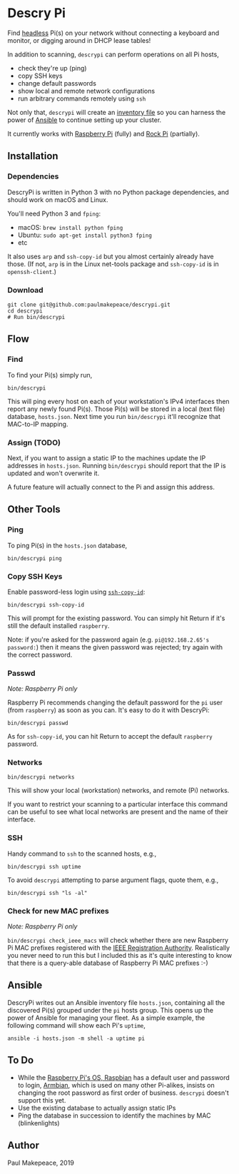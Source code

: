 # Descry Pi

Find [headless](https://en.wikipedia.org/wiki/Headless_computer) Pi(s) on your network without connecting a keyboard and monitor, or digging around in DHCP lease tables!

In addition to scanning, `descrypi` can perform operations on all Pi hosts,

* check they're up (ping)
* copy SSH keys
* change default passwords
* show local and remote network configurations
* run arbitrary commands remotely using `ssh`

Not only that, `descrypi` will create an [inventory file](https://docs.ansible.com/ansible/latest/network/getting_started/first_inventory.html) so you can harness the power of [Ansible](https://docs.ansible.com/ansible/latest/index.html) to continue setting up your cluster.

It currently works with [Raspberry Pi](https://www.raspberrypi.org) (fully) and [Rock Pi](http://rockpi.org) (partially).

## Installation

### Dependencies

DescryPi is written in Python 3 with no Python package dependencies, and should work on macOS and Linux.

You'll need Python 3 and `fping`:

* macOS: `brew install python fping`
* Ubuntu: `sudo apt-get install python3 fping`
* etc

It also uses `arp` and `ssh-copy-id` but you almost certainly already have those. (If not, `arp` is in the Linux net-tools package and `ssh-copy-id` is in `openssh-client`.)

### Download

```shell
git clone git@github.com:paulmakepeace/descrypi.git
cd descrypi
# Run bin/descrypi
```

## Flow

### Find

To find your Pi(s) simply run,

 ```shell
bin/descrypi
 ````

This will ping every host on each of your workstation's IPv4 interfaces then report any newly found Pi(s). Those Pi(s) will be stored in a local (text file) database, `hosts.json`. Next time you run `bin/descrypi` it'll recognize that MAC-to-IP mapping.

### Assign (TODO)

Next, if you want to assign a static IP to the machines update the IP addresses in `hosts.json`. Running `bin/descrypi` should report that the IP is updated and won't overwrite it.

A future feature will actually connect to the Pi and assign this address.

## Other Tools

### Ping

To ping Pi(s) in the `hosts.json` database,

```shell
bin/descrypi ping
```

### Copy SSH Keys

Enable password-less login using [`ssh-copy-id`](https://www.ssh.com/ssh/copy-id):

```shell script
bin/descrypi ssh-copy-id
```

This will prompt for the existing password. You can simply hit Return if it's still the default installed `raspberry`.

Note: if you're asked for the password again (e.g. `pi@192.168.2.65's password:`) then it means the given password was rejected; try again with the correct password.

### Passwd

*Note: Raspberry Pi only*

Raspberry Pi recommends changing the default password for the `pi` user (from `raspberry`) as soon as you can. It's easy to do it with DescryPi:

```shell script
bin/descrypi passwd
```

As for `ssh-copy-id`, you can hit Return to accept the default `raspberry` password.

### Networks

```shell
bin/descrypi networks
```

This will show your local (workstation) networks, and remote (Pi) networks.

If you want to restrict your scanning to a particular interface this command can be useful to see what local networks are present and the name of their interface.

### SSH

Handy command to `ssh` to the scanned hosts, e.g.,

```shell
bin/descrypi ssh uptime
```

To avoid `descrypi` attempting to parse argument flags, quote them, e.g.,

```shell
bin/descrypi ssh "ls -al"
```

### Check for new MAC prefixes

*Note: Raspberry Pi only*

`bin/descrypi check_ieee_macs` will check whether there are new Raspberry Pi MAC prefixes registered with the [IEEE Registration Authority](https://regauth.standards.ieee.org/standards-ra-web/pub/view.html#registries). Realistically you never need to run this but I included this as it's quite interesting to know that there is a query-able database of Raspberry Pi MAC prefixes :-)

## Ansible

DescryPi writes out an Ansible inventory file `hosts.json`, containing all the discovered Pi(s) grouped under the `pi` hosts group. This opens up the power of Ansible for managing your fleet. As a simple example, the following command will show each Pi's `uptime`,

```shell script
ansible -i hosts.json -m shell -a uptime pi
```

## To Do

* While the [Raspberry Pi's OS, Raspbian](https://www.raspberrypi.org/downloads/raspbian/) has a default user and password to login, [Armbian](https://www.armbian.com), which is used on many other Pi-alikes, insists on changing the root password as first order of business. `descrypi` doesn't support this yet.
* Use the existing database to actually assign static IPs
* Ping the database in succession to identify the machines by MAC (blinkenlights)

## Author

Paul Makepeace, 2019

